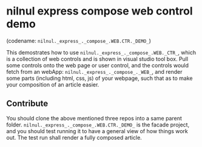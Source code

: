 ﻿# nilnul express compose web control demo
(codename: `nilnul._express_._compose_.WEB.CTR._DEMO_`)

This demostrates how to use `nilnul._express_._compose_.WEB._CTR_`, which is a collection of web controls and is shown in visual studio tool box. Pull some controls onto the web page or user control, and the controls would fetch from an webApp: `nilnul._express_._compose_._WEB_`, and render some parts (including html, css, js) of your webpage, such that as to make your composition of an article easier.

## Contribute

You should clone the above mentioned three repos into a same parent folder. `nilnul._express_._compose_.WEB.CTR._DEMO_` is the facade project, and you should test running it to have a general view of how things work out. The test run shall render a fully composed article.
